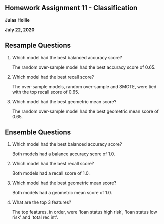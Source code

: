## Homework Assignment 11 - Classification ##

**Julas Hollie**

**July 22, 2020**

## **Resample Questions** ##

1. Which model had the best balanced accuracy score? 

	The random over-sample model had the best accuracy score of 0.65.

2. Which model had the best recall score?  

	The over-sample models, random over-sample and SMOTE, were tied with the top recall score of 0.65.

3. Which model had the best geometric mean score?  
	
	The random over-sample model had the best geometric mean score of 0.65.


## **Ensemble Questions** ##

1. Which model had the best balanced accuracy score?  

	Both models had a balance accuracy score of 1.0.

2. Which model had the best recall score?  

	Both models had a recall score of 1.0.

3. Which model had the best geometric mean score?  

	Both models had a geometric mean score of 1.0.

4. What are the top 3 features?  

	The top features, in order, were 'loan status high risk', 'loan status low risk' and 'total rec int'.

